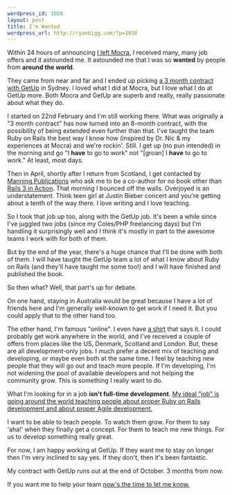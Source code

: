 ```yaml
--- 
wordpress_id: 1058
layout: post
title: I'm Wanted
wordpress_url: http://ryanbigg.com/?p=1058
---
```

Within 24 hours of announcing <a href='http://ryanbigg.com/2010/01/why-mocra-is-awesome/'>I left Mocra</a>, I received many, many job offers and it astounded me. It astounded me that I was so <strong>wanted</strong> by people from <strong>around the world</strong>.

They came from near and far and I ended up picking <a href='http://groups.google.com/group/rails-oceania/browse_thread/thread/ce9aa2e9a56f0ebe'>a 3 month contract with GetUp</a> in Sydney. I loved what I did at Mocra, but I love what I do at GetUp more. Both Mocra and GetUp are superb and really, really passionate about what they do.

I started on 22nd February and I'm still working there. What was originally a "3 month contract" has now turned into an 8-month contract, with the possibility of being extended even further than that. I've taught the team Ruby on Rails the best way I know how (inspired by Dr. Nic & my experiences at Mocra) and we're rockin'. Still. I get up (no pun intended) in the morning and go "I <strong>have</strong> to go to work" not "[groan] I <strong>have</strong> to go to work." At least, most days.

Then in April, shortly after I return from Scotland, I get contacted by <a href='http://manning.com'>Manning Publications</a> who ask me to be a co-author for no book other than <a href='http://manning.com/katz'>Rails 3 in Action</a>. That morning I bounced off the walls. Overjoyed is an understatement. Think teen girl at Justin Bieber concert and you're getting about a tenth of the way there. I love writing and I love teaching.

So I took that job up too, along with the GetUp job. It's been a while since I've juggled two jobs (since my Coles/PHP freelancing days) but I'm handling it surprisingly well and I think it's mostly in part to the awesome teams I work with for both of them.

But by the end of the year, there's a huge chance that I'll be done with both of them. I will have taught the GetUp team a lot of what I know about Ruby on Rails (and they'll have taught me some too!) and I will have finished and published the book. 

So then what? Well, that part's up for debate. 

On one hand, staying in Australia would be great because I have a lot of friends here and I'm generally well-known to get work if I need it. But you could apply that to the other hand too.

The other hand, I'm famous "online". I even have <a href="http://twitpic.com/285uam">a shirt</a> that says it. I could probably get work anywhere in the world, and I've received a couple of offers from places like the US, Denmark, Scotland and London. But, these are all development-only jobs. I much prefer a decent mix of teaching and developing, or maybe even both at the same time. I feel by teaching new people that they will go out and teach more people. If I'm developing, I'm not widening the pool of available developers and not helping the community grow. This is something I really want to do.

What I'm looking for in a job <strong>isn't full-time development</strong>. <u>My ideal "job" is going around the world teaching people about proper Ruby on Rails development and about proper Agile development.</u>

I want to be able to teach people. To watch them grow. For them to say 'aha!' when they finally get a concept. For them to teach me new things. For us to develop something really great.

For now, I am happy working at GetUp. If they want me to stay on longer then I'm very inclined to say yes. If they don't, then it's been fantastic.

My contract with GetUp runs out at the end of October. 3 months from now.

If you want me to help your team <a href='mailto:radarlistener@gmail.com'>now's the time to let me know.</a>








